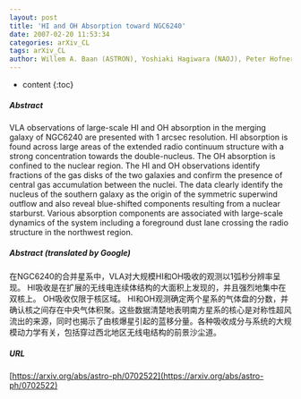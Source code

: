```yaml
---
layout: post
title: 'HI and OH Absorption toward NGC6240'
date: 2007-02-20 11:53:34
categories: arXiv_CL
tags: arXiv_CL
author: Willem A. Baan (ASTRON), Yoshiaki Hagiwara (NAOJ), Peter Hofner (NMT)
---
```


* content
{:toc}

##### Abstract
VLA observations of large-scale HI and OH absorption in the merging galaxy of NGC6240 are presented with 1 arcsec resolution. HI absorption is found across large areas of the extended radio continuum structure with a strong concentration towards the double-nucleus. The OH absorption is confined to the nuclear region. The HI and OH observations identify fractions of the gas disks of the two galaxies and confirm the presence of central gas accumulation between the nuclei. The data clearly identify the nucleus of the southern galaxy as the origin of the symmetric superwind outflow and also reveal blue-shifted components resulting from a nuclear starburst. Various absorption components are associated with large-scale dynamics of the system including a foreground dust lane crossing the radio structure in the northwest region.

##### Abstract (translated by Google)
在NGC6240的合并星系中，VLA对大规模HI和OH吸收的观测以1弧秒分辨率呈现。 HI吸收是在扩展的无线电连续体结构的大面积上发现的，并且强烈地集中在双核上。 OH吸收仅限于核区域。 HI和OH观测确定两个星系的气体盘的分数，并确认核之间存在中央气体积聚。这些数据清楚地表明南方星系的核心是对称性超风流出的来源，同时也揭示了由核爆星引起的蓝移分量。各种吸收成分与系统的大规模动力学有关，包括穿过西北地区无线电结构的前景沙尘道。

##### URL
[https://arxiv.org/abs/astro-ph/0702522](https://arxiv.org/abs/astro-ph/0702522)

